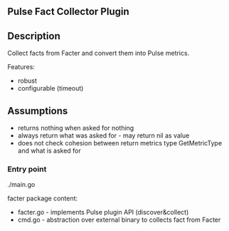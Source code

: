 <!--
http://www.apache.org/licenses/LICENSE-2.0.txt


Copyright 2015 Intel Corporation

Licensed under the Apache License, Version 2.0 (the "License");
you may not use this file except in compliance with the License.
You may obtain a copy of the License at

    http://www.apache.org/licenses/LICENSE-2.0

Unless required by applicable law or agreed to in writing, software
distributed under the License is distributed on an "AS IS" BASIS,
WITHOUT WARRANTIES OR CONDITIONS OF ANY KIND, either express or implied.
See the License for the specific language governing permissions and
limitations under the License.
-->

## Pulse Fact Collector Plugin 


## Description

Collect facts from Facter and convert them into Pulse metrics.

Features:

- robust
- configurable (timeout)

## Assumptions

- returns nothing when asked for nothing
- always return what was asked for - may return nil as value
- does not check cohesion between return metrics type GetMetricType and what is asked for

### Entry point

./main.go

facter package content:

* facter.go - implements Pulse plugin API (discover&collect)
* cmd.go - abstraction over external binary to collects fact from Facter 
